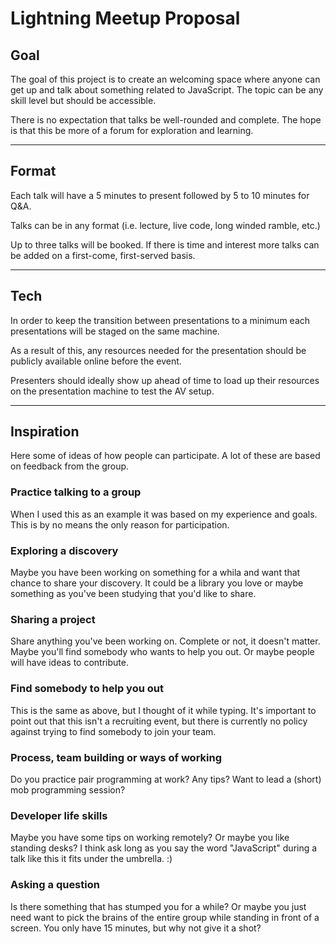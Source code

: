 # Lightning Meetup Proposal

## Goal

The goal of this project is to create an welcoming space where anyone can get up and talk about something related to JavaScript. The topic can be any skill level but should be accessible.

There is no expectation that talks be well-rounded and complete. The hope is that this be more of a forum for exploration and learning.

---

## Format

Each talk will have a 5 minutes to present followed by 5 to 10 minutes for Q&A. 

Talks can be in any format (i.e. lecture, live code, long winded ramble, etc.)

Up to three talks will be booked. If there is time and interest more talks can be added on a first-come, first-served basis.

---

## Tech

In order to keep the transition between presentations to a minimum each presentations will be staged on the same machine.

As a result of this, any resources needed for the presentation should be publicly available online before the event.

Presenters should ideally show up ahead of time to load up their resources on the presentation machine to test the AV setup.

---

## Inspiration

Here some of ideas of how people can participate. A lot of these are based on feedback from the group.

### Practice talking to a group

When I used this as an example it was based on my experience and goals. This is by no means the only reason for participation.

### Exploring a discovery

Maybe you have been working on something for a whila and want that chance to share your discovery. It could be a library you love or maybe something as you've been studying that you'd like to share.

### Sharing a project

Share anything you've been working on. Complete or not, it doesn't matter. Maybe you'll find somebody who wants to help you out. Or maybe people will have ideas to contribute.

### Find somebody to help you out

This is the same as above, but I thought of it while typing. It's important to point out that this isn't a recruiting event, but there is currently no policy against trying to find somebody to join your team.

### Process, team building or ways of working

Do you practice pair programming at work? Any tips? Want to lead a (short) mob programming session?

### Developer life skills

Maybe you have some tips on working remotely? Or maybe you like standing desks? I think ask long as you say the word "JavaScript" during a talk like this it fits under the umbrella. :)

### Asking a question

Is there something that has stumped you for a while? Or maybe you just need want to pick the brains of the entire group while standing in front of a screen. You only have 15 minutes, but why not give it a shot?
